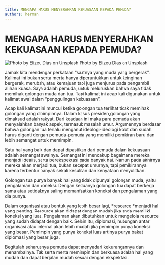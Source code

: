 ```yaml
---
title: MENGAPA HARUS MENYERAHKAN KEKUASAAN KEPADA PEMUDA?
authors: herman
---
```



# MENGAPA HARUS MENYERAHKAN KEKUASAAN KEPADA PEMUDA?

![Photo by Elizeu Dias on Unsplash](https://miro.medium.com/v2/resize:fit:720/0*Fc-1RKAdtqCKAPM7)
Photo by Elizeu Dias on Unsplash

Jamak kita mendengar perkataan “saatnya yang muda yang bergerak”. Kalimat ini bukan serta merta hanya diperuntukkan untuk keinginan bergerak, merubah, atau kemajuan tapi juga menjurus pada pengambil alihan kuasa. Saya adalah pemuda, untuk meluruskan bahwa saya tidak memihak golongan muda dan tua. Tapi kalimat ini acap kali digunakan untuk kalimat awal dalam “penggulingan kekuasaan”.

Acap kali kalimat ini muncul ketika golongan tua terlihat tidak memihak golongan yang dipimpinnya. Dalam kasus presiden,golongan yang dimaksud adalah rakyat. Dari keadaan ini maka para pemuda akan menyalahkan banyak aspek, termasuk masalah umur. Argumennya berdasar bahwa golongan tua terlalu menganut ideologi-ideologi kolot dan sudah harus diganti dengan pemuda-pemuda yang memiliki pemikiran baru dan lebih semangat untuk memimpin.

Satu hal yang baik dan dapat dipastikan dari pemuda dalam kekuasaan adalah semangat awalnya. Semangat ini mencakup bagaimana mereka menjadi idealis, serta berekspektasi pada banyak hal. Namun pada akhirnya mereka akan menjadi tua, bukan secepat umurnya, tapi pemikirannya karena terbentur banyak sekali kesulitan dan kenyataan menyulitkan.

Golongan tua punya banyak hal yang tidak dipunyai golongan muda, yaitu pengalaman dan koneksi. Dengan keduanya golongan tua dapat berkerja sama atau setidaknya saling memanfaatkan koneksi dan pengalaman yang dia punya.

Dalam organisasi atau bentuk yang lebih besar lagi, *resource *menjadi hal yang penting. Resource akan didapat dengan mudah jika anda memiliki koneksi yang luas. Pengalaman akan dibutuhkan untuk mengelola resource yang sudah didapat dengan baik. Selain itu, diplomasi, hubungan antar organisasi atau internal akan lebih mudah jika pemimpin punya koneksi yang besar. Pemimpin yang punya koneksi luas artinya punya bakat diplomasi yang besar juga.

Begitulah seharusnya pemuda dapat menyadari kekurangannya dan menambalnya. Tak serta merta memimpin dan berkuasa adalah hal yang mudah dan dapat berjalan mudah sesuai dengan ekspektasi.